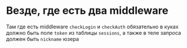 # Везде, где есть два middleware

Там где есть middleware `checkLogin` и `checkAuth` обязательно в куках должно быть поле `token` из таблицы `sessions`, а также в теле запроса должен быть `nickname` юзера
